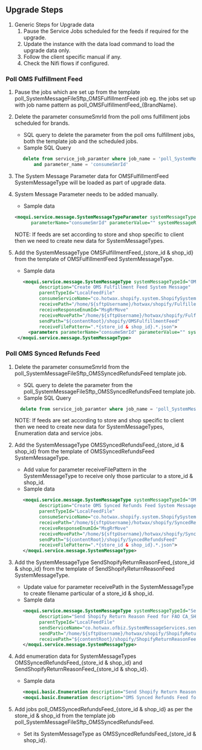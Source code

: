 ## Upgrade Steps
1. Generic Steps for Upgrade data
    1. Pause the Service Jobs scheduled for the feeds if required for the upgrade.
    2. Update the instance with the data load command to load the upgrade data only.
    3. Follow the client specific manual if any.
    4. Check the Nifi flows if configured.

### Poll OMS Fulfillment Feed
1. Pause the jobs which are set up from the template poll_SystemMessageFileSftp_OMSFulfillmentFeed job eg. the jobs set up with job name pattern as  poll_OMSFulfillmentFeed_{BrandName}.
2. Delete the parameter consumeSmrId from the poll oms fulfillment jobs scheduled for brands.
   - SQL query to delete the parameter from the poll oms fulfillment jobs, both the template job and the scheduled jobs.
   - Sample SQL Query
    ```sql
       delete from service_job_paramter where job_name = 'poll_SystemMessageFileSftp_OMSFulfillmentFeed' 
           and parameter_name = 'consumeSmrId'
    ```

3. The System Message Parameter data for OMSFulfillmentFeed SystemMessageType will be loaded as part of upgrade data.
4. System Message Parameter needs to be added manually.
   - Sample data
    ```xml
   <moqui.service.message.SystemMessageTypeParameter systemMessageTypeId="OMSFulfillmentFeed" 
          parameterName="consumeSmrId" parameterValue="" systemMessageRemoteId=""/>
   ```

   NOTE: If feeds are set according to store and shop specific to client then we need to create new data for SystemMessageTypes.
5. Add the SystemMessageType OMSFulfillmentFeed_{store_id & shop_id} from the template of OMSFulfillmentFeed SystemMessageType.
   - Sample data
   ```xml
      <moqui.service.message.SystemMessageType systemMessageTypeId="OMSFulfillmentFeed_{store_id & shop_id}"
            description="Create OMS Fulfillment Feed System Message"
            parentTypeId="LocalFeedFile"
            consumeServiceName="co.hotwax.shopify.system.ShopifySystemMessageServices.consume#FulfillmentFeed"
            receivePath="/home/${sftpUsername}/hotwax/shopify/FulfilledOrderItems"
            receiveResponseEnumId="MsgRrMove"
            receiveMovePath="/home/${sftpUsername}/hotwax/shopify/FulfilledOrderItems/archive"
            sendPath="${contentRoot}/shopify/OMSFulfillmentFeed"
            receiveFilePattern=".*{store_id & shop_id}.*.json">
        <parameters parameterName="consumeSmrId" parameterValue="" systemMessageRemoteId=""/>
    </moqui.service.message.SystemMessageType>
   ```
   
### Poll OMS Synced Refunds Feed
1. Delete the parameter consumeSmrId from the poll_SystemMessageFileSftp_OMSSyncedRefundsFeed template job.
   - SQL query to delete the parameter from the poll_SystemMessageFileSftp_OMSSyncedRefundsFeed template job.
   - Sample SQL Query
    ```sql
      delete from service_job_paramter where job_name = 'poll_SystemMessageFileSftp_OMSSyncedRefundsFeed' and parameter_name = 'consumeSmrId'
    ```

   NOTE: If feeds are set according to store and shop specific to client then we need to create new data for SystemMessageTypes, Enumeration data and service jobs. 
2. Add the SystemMessageType OMSSyncedRefundsFeed_{store_id & shop_id} from the template of OMSSyncedRefundsFeed SystemMessageType.
   - Add value for parameter receiveFilePattern in the SystemMessageType to receive only those particular to a store_id & shop_id.
   - Sample data
   ```xml
      <moqui.service.message.SystemMessageType systemMessageTypeId="OMSSyncedRefundsFeed_{store_id & shop_id}"
            description="Create OMS Synced Refunds Feed System Message for FAO CA_SHOP"
            parentTypeId="LocalFeedFile"
            consumeServiceName="co.hotwax.shopify.system.ShopifySystemMessageServices.consume#SyncedRefundsFeed"
            receivePath="/home/${sftpUsername}/hotwax/shopify/SyncedRefundsFeed"
            receiveResponseEnumId="MsgRrMove"
            receiveMovePath="/home/${sftpUsername}/hotwax/shopify/SyncedRefundsFeed/archive"
            sendPath="${contentRoot}/shopify/SyncedRefundsFeed"
            receiveFilePattern=".*{store_id & shop_id}.*.json">
      </moqui.service.message.SystemMessageType>
   ```

3. Add the SystemMessageType SendShopifyReturnReasonFeed_{store_id & shop_id} from the template of SendShopifyReturnReasonFeed SystemMessageType.
   - Update value for parameter receivePath in the SystemMessageType to create filename particular of a store_id & shop_id.
   - Sample data
   ```xml
      <moqui.service.message.SystemMessageType systemMessageTypeId="SendShopifyReturnReasonFeed{store_id & shop_id}"
            description="Send Shopify Return Reason Feed for FAO CA_SHOP"
            parentTypeId="LocalFeedFile"
            sendServiceName="co.hotwax.ofbiz.SystemMessageServices.send#SystemMessageFileSftp"
            sendPath="/home/${sftpUsername}/hotwax/shopify/ShopifyReturnReasonFeed/"
            receivePath="${contentRoot}/shopify/ShopifyReturnReasonFeed/{store_id & shop_id}_ShopifyReturnReasonFeed-${dateTime}.json">
      </moqui.service.message.SystemMessageType>
   ```

4. Add enumeration data for SystemMessageTypes OMSSyncedRefundsFeed_{store_id & shop_id} and SendShopifyReturnReasonFeed_{store_id & shop_id}.
   - Sample data
   ```xml
      <moqui.basic.Enumeration description="Send Shopify Return Reason Feed for {store_id & shop_id}" enumId="SendShopifyReturnReasonFeed_{store_id & shop_id}" enumTypeId="ShopifyMessageTypeEnum"/>
      <moqui.basic.Enumeration description="OMS Synced Refunds Feed for {store_id & shop_id}" enumId="OMSSyncedRefundsFeed_{store_id & shop_id}" enumTypeId="ShopifyMessageTypeEnum" relatedEnumId="SendShopifyReturnReasonFeed_{store_id & shop_id}" relatedEnumTypeId="ShopifyMessageTypeEnum"/>
   ```

5. Add jobs poll_OMSSyncedRefundsFeed_{store_id & shop_id} as per the store_id & shop_id from the template job poll_SystemMessageFileSftp_OMSSyncedRefundsFeed. 
   - Set its SystemMessageType as OMSSyncedRefundsFeed_{store_id & shop_id}.